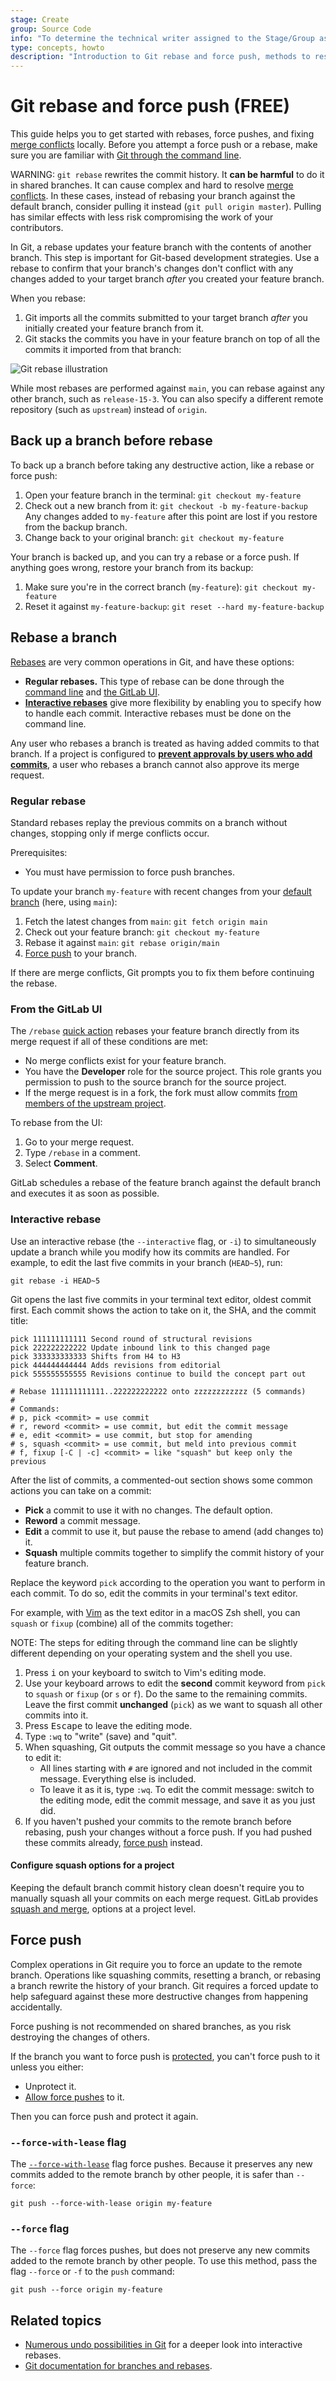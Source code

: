 ```yaml
---
stage: Create
group: Source Code
info: "To determine the technical writer assigned to the Stage/Group associated with this page, see https://about.gitlab.com/handbook/product/ux/technical-writing/#assignments"
type: concepts, howto
description: "Introduction to Git rebase and force push, methods to resolve merge conflicts through the command line."
---
```


# Git rebase and force push **(FREE)**

This guide helps you to get started with rebases, force pushes, and fixing
[merge conflicts](../../user/project/merge_requests/conflicts.md) locally.
Before you attempt a force push or a rebase, make sure you are familiar with
[Git through the command line](../../gitlab-basics/start-using-git.md).

WARNING:
`git rebase` rewrites the commit history. It **can be harmful** to do it in
shared branches. It can cause complex and hard to resolve
[merge conflicts](../../user/project/merge_requests/conflicts.md). In
these cases, instead of rebasing your branch against the default branch,
consider pulling it instead (`git pull origin master`). Pulling has similar
effects with less risk compromising the work of your contributors.

In Git, a rebase updates your feature branch with the contents of another branch.
This step is important for Git-based development strategies. Use a rebase to confirm
that your branch's changes don't conflict with any changes added to your target branch
_after_ you created your feature branch.

When you rebase:

1. Git imports all the commits submitted to your target branch _after_ you initially created
   your feature branch from it.
1. Git stacks the commits you have in your feature branch on top of all
   the commits it imported from that branch:

![Git rebase illustration](img/git_rebase_v13_5.png)

While most rebases are performed against `main`, you can rebase against any other
branch, such as `release-15-3`. You can also specify a different remote repository
(such as `upstream`) instead of `origin`.

## Back up a branch before rebase

To back up a branch before taking any destructive action, like a rebase or force push:

1. Open your feature branch in the terminal: `git checkout my-feature`
1. Check out a new branch from it: `git checkout -b my-feature-backup`
   Any changes added to `my-feature` after this point are lost
   if you restore from the backup branch.
1. Change back to your original branch: `git checkout my-feature`

Your branch is backed up, and you can try a rebase or a force push.
If anything goes wrong, restore your branch from its backup:

1. Make sure you're in the correct branch (`my-feature`): `git checkout my-feature`
1. Reset it against `my-feature-backup`: `git reset --hard my-feature-backup`

## Rebase a branch

[Rebases](https://git-scm.com/docs/git-rebase) are very common operations in
Git, and have these options:

- **Regular rebases.** This type of rebase can be done through the
  [command line](#regular-rebase) and [the GitLab UI](#from-the-gitlab-ui).
- [**Interactive rebases**](#interactive-rebase) give more flexibility by
  enabling you to specify how to handle each commit. Interactive rebases
  must be done on the command line.

Any user who rebases a branch is treated as having added commits to that branch.
If a project is configured to
[**prevent approvals by users who add commits**](../../user/project/merge_requests/approvals/settings.md#prevent-approvals-by-users-who-add-commits),
a user who rebases a branch cannot also approve its merge request.

### Regular rebase

Standard rebases replay the previous commits on a branch without changes, stopping
only if merge conflicts occur.

Prerequisites:

- You must have permission to force push branches.

To update your branch `my-feature` with recent changes from your
[default branch](../../user/project/repository/branches/default.md) (here, using `main`):

1. Fetch the latest changes from `main`: `git fetch origin main`
1. Check out your feature branch: `git checkout my-feature`
1. Rebase it against `main`: `git rebase origin/main`
1. [Force push](#force-push) to your branch.

If there are merge conflicts, Git prompts you to fix them before continuing the rebase.

### From the GitLab UI

The `/rebase` [quick action](../../user/project/quick_actions.md#issues-merge-requests-and-epics)
rebases your feature branch directly from its merge request if all of these
conditions are met:

- No merge conflicts exist for your feature branch.
- You have the **Developer** role for the source project. This role grants you
  permission to push to the source branch for the source project.
- If the merge request is in a fork, the fork must allow commits
  [from members of the upstream project](../../user/project/merge_requests/allow_collaboration.md).

To rebase from the UI:

1. Go to your merge request.
1. Type `/rebase` in a comment.
1. Select **Comment**.

GitLab schedules a rebase of the feature branch against the default branch and
executes it as soon as possible.

### Interactive rebase

Use an interactive rebase (the `--interactive` flag, or `-i`) to simultaneously
update a branch while you modify how its commits are handled.
For example, to edit the last five commits in your branch (`HEAD~5`), run:

```shell
git rebase -i HEAD~5
```

Git opens the last five commits in your terminal text editor, oldest commit first.
Each commit shows the action to take on it, the SHA, and the commit title:

```shell
pick 111111111111 Second round of structural revisions
pick 222222222222 Update inbound link to this changed page
pick 333333333333 Shifts from H4 to H3
pick 444444444444 Adds revisions from editorial
pick 555555555555 Revisions continue to build the concept part out

# Rebase 111111111111..222222222222 onto zzzzzzzzzzzz (5 commands)
#
# Commands:
# p, pick <commit> = use commit
# r, reword <commit> = use commit, but edit the commit message
# e, edit <commit> = use commit, but stop for amending
# s, squash <commit> = use commit, but meld into previous commit
# f, fixup [-C | -c] <commit> = like "squash" but keep only the previous
```

After the list of commits, a commented-out section shows some common actions you
can take on a commit:

- **Pick** a commit to use it with no changes. The default option.
- **Reword** a commit message.
- **Edit** a commit to use it, but pause the rebase to amend (add changes to) it.
- **Squash** multiple commits together to simplify the commit history
  of your feature branch.

Replace the keyword `pick` according to
the operation you want to perform in each commit. To do so, edit
the commits in your terminal's text editor.

For example, with [Vim](https://www.vim.org/) as the text editor in
a macOS Zsh shell, you can `squash` or `fixup` (combine) all of the commits together:

NOTE:
The steps for editing through the command line can be slightly
different depending on your operating system and the shell you use.

1. Press <kbd>i</kbd> on your keyboard to switch to Vim's editing mode.
1. Use your keyboard arrows to edit the **second** commit keyword
   from `pick` to `squash` or `fixup` (or `s` or `f`). Do the same to the remaining commits.
   Leave the first commit **unchanged** (`pick`) as we want to squash
   all other commits into it.
1. Press <kbd>Escape</kbd> to leave the editing mode.
1. Type `:wq` to "write" (save) and "quit".
1. When squashing, Git outputs the commit message so you have a chance to edit it:
   - All lines starting with `#` are ignored and not included in the commit
   message. Everything else is included.
   - To leave it as it is, type `:wq`. To edit the commit message: switch to the
   editing mode, edit the commit message, and save it as you just did.
1. If you haven't pushed your commits to the remote branch before rebasing,
   push your changes without a force push. If you had pushed these commits already,
   [force push](#force-push) instead.

#### Configure squash options for a project

Keeping the default branch commit history clean doesn't require you to
manually squash all your commits on each merge request. GitLab provides
[squash and merge](../../user/project/merge_requests/squash_and_merge.md#configure-squash-options-for-a-project),
options at a project level.

## Force push

Complex operations in Git require you to force an update to the remote branch.
Operations like squashing commits, resetting a branch, or rebasing a branch rewrite
the history of your branch. Git requires a forced update to help safeguard against
these more destructive changes from happening accidentally.

Force pushing is not recommended on shared branches, as you risk destroying the
changes of others.

If the branch you want to force push is [protected](../../user/project/protected_branches.md),
you can't force push to it unless you either:

- Unprotect it.
- [Allow force pushes](../../user/project/protected_branches.md#allow-force-push-on-a-protected-branch)
  to it.

Then you can force push and protect it again.

### `--force-with-lease` flag

The [`--force-with-lease`](https://git-scm.com/docs/git-push#Documentation/git-push.txt---force-with-leaseltrefnamegt)
flag force pushes. Because it preserves any new commits added to the remote
branch by other people, it is safer than `--force`:

```shell
git push --force-with-lease origin my-feature
```

### `--force` flag

The `--force` flag forces pushes, but does not preserve any new commits added to
the remote branch by other people. To use this method, pass the flag `--force` or `-f`
to the `push` command:

```shell
git push --force origin my-feature
```

## Related topics

- [Numerous undo possibilities in Git](numerous_undo_possibilities_in_git/index.md#undo-staged-local-changes-without-modifying-history)
for a deeper look into interactive rebases.
- [Git documentation for branches and rebases](https://git-scm.com/book/en/v2/Git-Branching-Rebasing).
